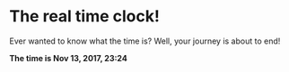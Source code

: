 # The real time clock!

Ever wanted to know what the time is? Well, your journey is about to end!

**The time is Nov 13, 2017, 23:24**
